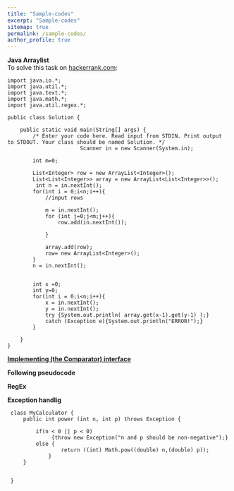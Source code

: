 ```yaml
---
title: "Sample-codes"
excerpt: "Sample-codes"
sitemap: true
permalink: /sample-codes/
author_profile: true
---
```


**Java Arraylist**<br>
To solve this task on [hackerrank.com](https://www.hackerrank.com/challenges/java-arraylist):
	
~~~~
import java.io.*;
import java.util.*;
import java.text.*;
import java.math.*;
import java.util.regex.*;

public class Solution {

    public static void main(String[] args) {
        /* Enter your code here. Read input from STDIN. Print output to STDOUT. Your class should be named Solution. */
                       Scanner in = new Scanner(System.in);
       
        int m=0;
        
        List<Integer> row = new ArrayList<Integer>();
        List<List<Integer>> array = new ArrayList<List<Integer>>();
         int n = in.nextInt();
        for(int i = 0;i<n;i++){
            //input rows
           
            m = in.nextInt();
            for (int j=0;j<m;j++){
                row.add(in.nextInt());
        
            }
        
            array.add(row);
            row= new ArrayList<Integer>();
        }
        n = in.nextInt();

      
        int x =0;
        int y=0;
        for(int i = 0;i<n;i++){
            x = in.nextInt();
            y = in.nextInt();
            try {System.out.println( array.get(x-1).get(y-1) );}
            catch (Exception e){System.out.println("ERROR!");}
        }

    }
}
~~~~
	
[**Implementing (the Comparator) interface**](https://pbesze.github.io/sample-codes/implements-comparator)
  <br>
	

**Following pseudocode** <br>


**RegEx** <br>

**Exception handlig** <br>

	
~~~~
 class MyCalculator {
     public int power (int n, int p) throws Exception {
         
         if(n < 0 || p < 0)
              {throw new Exception("n and p should be non-negative");}
         else {
                 return ((int) Math.pow((double) n,(double) p));
             }
     }
     
     
 }

	
~~~~
